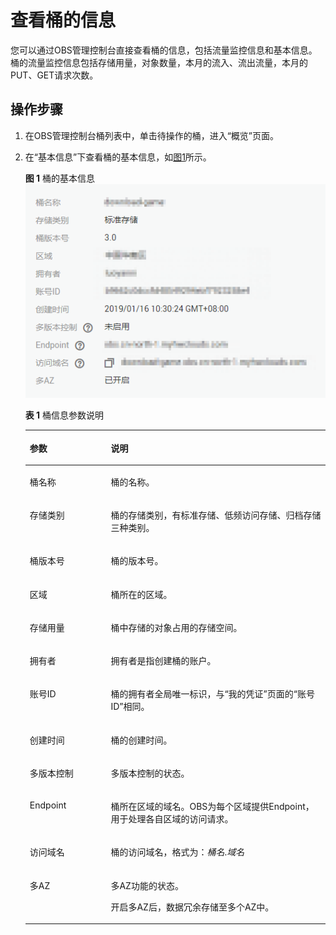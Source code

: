 # 查看桶的信息<a name="zh-cn_topic_0045829089"></a>

您可以通过OBS管理控制台直接查看桶的信息，包括流量监控信息和基本信息。桶的流量监控信息包括存储用量，对象数量，本月的流入、流出流量，本月的PUT、GET请求次数。

## 操作步骤<a name="section11992676"></a>

1.  在OBS管理控制台桶列表中，单击待操作的桶，进入“概览”页面。
2.  在“基本信息”下查看桶的基本信息，如[图1](#fig4178468919236)所示。

    **图 1**  桶的基本信息<a name="fig4178468919236"></a>  
    ![](figures/桶的基本信息.png "桶的基本信息")

    **表 1**  桶信息参数说明

    <a name="table36705016"></a>
    <table><thead align="left"><tr id="row17234060"><th class="cellrowborder" valign="top" width="27%" id="mcps1.2.3.1.1"><p id="p328941641786"><a name="p328941641786"></a><a name="p328941641786"></a>参数</p>
    </th>
    <th class="cellrowborder" valign="top" width="73%" id="mcps1.2.3.1.2"><p id="p471816601786"><a name="p471816601786"></a><a name="p471816601786"></a>说明</p>
    </th>
    </tr>
    </thead>
    <tbody><tr id="row54972569161944"><td class="cellrowborder" valign="top" width="27%" headers="mcps1.2.3.1.1 "><p id="p527924521786"><a name="p527924521786"></a><a name="p527924521786"></a>桶名称</p>
    </td>
    <td class="cellrowborder" valign="top" width="73%" headers="mcps1.2.3.1.2 "><p id="p483302291786"><a name="p483302291786"></a><a name="p483302291786"></a>桶的名称。</p>
    </td>
    </tr>
    <tr id="row2980605"><td class="cellrowborder" valign="top" width="27%" headers="mcps1.2.3.1.1 "><p id="p5837181786"><a name="p5837181786"></a><a name="p5837181786"></a>存储类别</p>
    </td>
    <td class="cellrowborder" valign="top" width="73%" headers="mcps1.2.3.1.2 "><p id="p472811831786"><a name="p472811831786"></a><a name="p472811831786"></a>桶的存储类别，有标准存储、低频访问存储、归档存储三种类别。</p>
    </td>
    </tr>
    <tr id="row5013506492057"><td class="cellrowborder" valign="top" width="27%" headers="mcps1.2.3.1.1 "><p id="p6571610292057"><a name="p6571610292057"></a><a name="p6571610292057"></a>桶版本号</p>
    </td>
    <td class="cellrowborder" valign="top" width="73%" headers="mcps1.2.3.1.2 "><p id="p4848944492057"><a name="p4848944492057"></a><a name="p4848944492057"></a>桶的版本号。</p>
    </td>
    </tr>
    <tr id="row2643712415712"><td class="cellrowborder" valign="top" width="27%" headers="mcps1.2.3.1.1 "><p id="p411355181786"><a name="p411355181786"></a><a name="p411355181786"></a>区域</p>
    </td>
    <td class="cellrowborder" valign="top" width="73%" headers="mcps1.2.3.1.2 "><p id="p436426331786"><a name="p436426331786"></a><a name="p436426331786"></a>桶所在的区域。</p>
    </td>
    </tr>
    <tr id="row42335644"><td class="cellrowborder" valign="top" width="27%" headers="mcps1.2.3.1.1 "><p id="p58783211786"><a name="p58783211786"></a><a name="p58783211786"></a>存储用量</p>
    </td>
    <td class="cellrowborder" valign="top" width="73%" headers="mcps1.2.3.1.2 "><p id="p63819601786"><a name="p63819601786"></a><a name="p63819601786"></a>桶中存储的对象占用的存储空间。</p>
    </td>
    </tr>
    <tr id="row64708738162040"><td class="cellrowborder" valign="top" width="27%" headers="mcps1.2.3.1.1 "><p id="p11073001786"><a name="p11073001786"></a><a name="p11073001786"></a>拥有者</p>
    </td>
    <td class="cellrowborder" valign="top" width="73%" headers="mcps1.2.3.1.2 "><p id="p225824661786"><a name="p225824661786"></a><a name="p225824661786"></a>拥有者是指创建桶的账户。</p>
    </td>
    </tr>
    <tr id="row42411395"><td class="cellrowborder" valign="top" width="27%" headers="mcps1.2.3.1.1 "><p id="p209464221786"><a name="p209464221786"></a><a name="p209464221786"></a>账号ID</p>
    </td>
    <td class="cellrowborder" valign="top" width="73%" headers="mcps1.2.3.1.2 "><p id="p189386391786"><a name="p189386391786"></a><a name="p189386391786"></a>桶的拥有者全局唯一标识，与“我的凭证”页面的“账号ID”相同。</p>
    </td>
    </tr>
    <tr id="row48992040"><td class="cellrowborder" valign="top" width="27%" headers="mcps1.2.3.1.1 "><p id="p489507921786"><a name="p489507921786"></a><a name="p489507921786"></a>创建时间</p>
    </td>
    <td class="cellrowborder" valign="top" width="73%" headers="mcps1.2.3.1.2 "><p id="p55911881786"><a name="p55911881786"></a><a name="p55911881786"></a>桶的创建时间。</p>
    </td>
    </tr>
    <tr id="row015713406208"><td class="cellrowborder" valign="top" width="27%" headers="mcps1.2.3.1.1 "><p id="p4157154010203"><a name="p4157154010203"></a><a name="p4157154010203"></a>多版本控制</p>
    </td>
    <td class="cellrowborder" valign="top" width="73%" headers="mcps1.2.3.1.2 "><p id="p8157134020209"><a name="p8157134020209"></a><a name="p8157134020209"></a>多版本控制的状态。</p>
    </td>
    </tr>
    <tr id="row43167051153945"><td class="cellrowborder" valign="top" width="27%" headers="mcps1.2.3.1.1 "><p id="p55310915153945"><a name="p55310915153945"></a><a name="p55310915153945"></a>Endpoint</p>
    </td>
    <td class="cellrowborder" valign="top" width="73%" headers="mcps1.2.3.1.2 "><p id="p50873347153945"><a name="p50873347153945"></a><a name="p50873347153945"></a>桶所在区域的域名。OBS为每个区域提供Endpoint，用于处理各自区域的访问请求。</p>
    </td>
    </tr>
    <tr id="row3949727593952"><td class="cellrowborder" valign="top" width="27%" headers="mcps1.2.3.1.1 "><p id="p3710276193952"><a name="p3710276193952"></a><a name="p3710276193952"></a>访问域名</p>
    </td>
    <td class="cellrowborder" valign="top" width="73%" headers="mcps1.2.3.1.2 "><p id="p5486373293953"><a name="p5486373293953"></a><a name="p5486373293953"></a>桶的访问域名，格式为：<i><span class="varname" id="varname15208603131611"><a name="varname15208603131611"></a><a name="varname15208603131611"></a>桶名</span></i>.<i><span class="varname" id="varname64523715131631"><a name="varname64523715131631"></a><a name="varname64523715131631"></a>域名</span></i></p>
    </td>
    </tr>
    <tr id="row2682181510713"><td class="cellrowborder" valign="top" width="27%" headers="mcps1.2.3.1.1 "><p id="p8683815478"><a name="p8683815478"></a><a name="p8683815478"></a>多AZ</p>
    </td>
    <td class="cellrowborder" valign="top" width="73%" headers="mcps1.2.3.1.2 "><p id="p7684615777"><a name="p7684615777"></a><a name="p7684615777"></a>多AZ功能的状态。</p>
    <p id="p44051915175811"><a name="p44051915175811"></a><a name="p44051915175811"></a>开启多AZ后，数据冗余存储至多个AZ中。</p>
    </td>
    </tr>
    </tbody>
    </table>


